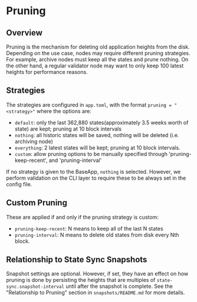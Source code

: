 # Pruning

## Overview

Pruning is the mechanism for deleting old application heights from the disk. Depending on the use case,
nodes may require different pruning strategies. For example, archive nodes must keep all
the states and prune nothing. On the other hand, a regular validator node may want to only keep 100 latest heights for performance reasons.

## Strategies

The strategies are configured in `app.toml`, with the format `pruning = "<strategy>"` where the options are:

* `default`: only the last 362,880 states(approximately 3.5 weeks worth of state) are kept; pruning at 10 block intervals
* `nothing`: all historic states will be saved, nothing will be deleted (i.e. archiving node)
* `everything`: 2 latest states will be kept; pruning at 10 block intervals.
* `custom`: allow pruning options to be manually specified through 'pruning-keep-recent', and 'pruning-interval'

If no strategy is given to the BaseApp, `nothing` is selected. However, we perform validation on the CLI layer to require these to be always set in the config file.

## Custom Pruning

These are applied if and only if the pruning strategy is custom:

* `pruning-keep-recent`: N means to keep all of the last N states
* `pruning-interval`: N means to delete old states from disk every Nth block.

## Relationship to State Sync Snapshots

Snapshot settings are optional. However, if set, they have an effect on how pruning is done by
persisting the heights that are multiples of `state-sync.snapshot-interval` until after the snapshot is complete. See the "Relationship to Pruning" section in `snapshots/README.md` for more details.
